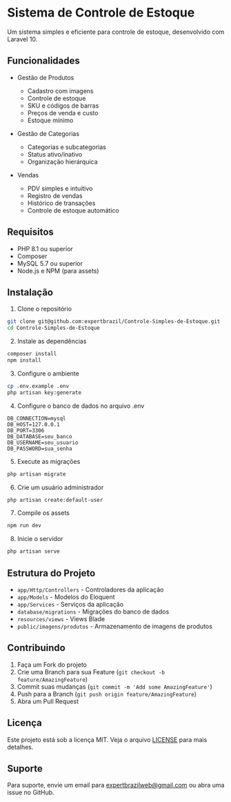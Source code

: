 # Sistema de Controle de Estoque

Um sistema simples e eficiente para controle de estoque, desenvolvido com Laravel 10.

## Funcionalidades

- Gestão de Produtos
  - Cadastro com imagens
  - Controle de estoque
  - SKU e códigos de barras
  - Preços de venda e custo
  - Estoque mínimo

- Gestão de Categorias
  - Categorias e subcategorias
  - Status ativo/inativo
  - Organização hierárquica

- Vendas
  - PDV simples e intuitivo
  - Registro de vendas
  - Histórico de transações
  - Controle de estoque automático

## Requisitos

- PHP 8.1 ou superior
- Composer
- MySQL 5.7 ou superior
- Node.js e NPM (para assets)

## Instalação

1. Clone o repositório
```bash
git clone git@github.com:expertbrazil/Controle-Simples-de-Estoque.git
cd Controle-Simples-de-Estoque
```

2. Instale as dependências
```bash
composer install
npm install
```

3. Configure o ambiente
```bash
cp .env.example .env
php artisan key:generate
```

4. Configure o banco de dados no arquivo .env
```
DB_CONNECTION=mysql
DB_HOST=127.0.0.1
DB_PORT=3306
DB_DATABASE=seu_banco
DB_USERNAME=seu_usuario
DB_PASSWORD=sua_senha
```

5. Execute as migrações
```bash
php artisan migrate
```

6. Crie um usuário administrador
```bash
php artisan create:default-user
```

7. Compile os assets
```bash
npm run dev
```

8. Inicie o servidor
```bash
php artisan serve
```

## Estrutura do Projeto

- `app/Http/Controllers` - Controladores da aplicação
- `app/Models` - Modelos do Eloquent
- `app/Services` - Serviços da aplicação
- `database/migrations` - Migrações do banco de dados
- `resources/views` - Views Blade
- `public/imagens/produtos` - Armazenamento de imagens de produtos

## Contribuindo

1. Faça um Fork do projeto
2. Crie uma Branch para sua Feature (`git checkout -b feature/AmazingFeature`)
3. Commit suas mudanças (`git commit -m 'Add some AmazingFeature'`)
4. Push para a Branch (`git push origin feature/AmazingFeature`)
5. Abra um Pull Request

## Licença

Este projeto está sob a licença MIT. Veja o arquivo [LICENSE](LICENSE) para mais detalhes.

## Suporte

Para suporte, envie um email para expertbrazilweb@gmail.com ou abra uma issue no GitHub.

